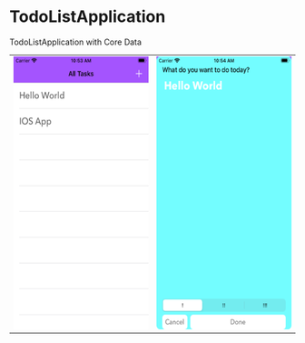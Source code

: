 # TodoListApplication
TodoListApplication with Core Data

<table>

  <tr>
    <td><img src="https://github.com/vraj6198/TodoListApplication/blob/master/image.png?raw=true" width=270 height=480></td>
    <td><img src="https://github.com/vraj6198/TodoListApplication/blob/master/image1.png?raw=true" width=270 height=480></td>
  </tr>
 </table>

